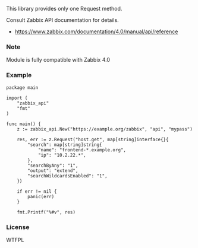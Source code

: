This library provides only one Request method.

Consult Zabbix API documentation for details.

- https://www.zabbix.com/documentation/4.0/manual/api/reference

### Note

Module is fully compatible with Zabbix 4.0

### Example

```golang
package main

import (
    "zabbix_api"
    "fmt"
)

func main() {
    z := zabbix_api.New("https://example.org/zabbix", "api", "mypass")

    res, err := z.Request("host.get", map[string]interface{}{
        "search": map[string]string{
            "name": "frontend-*.example.org",
            "ip": "10.2.22.*",
        },
        "searchByAny": "1",
        "output": "extend",
        "searchWildcardsEnabled": "1",
    })

    if err != nil {
        panic(err)
    }

    fmt.Printf("%#v", res)
```

### License

WTFPL
